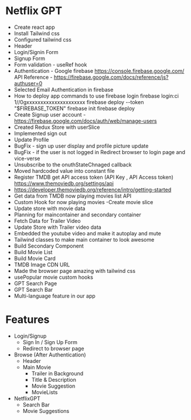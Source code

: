 # Netflix GPT

- Create react app
- Install Tailwind css
- Configured tailwind css
- Header
- Login/Signin Form
- Signup Form
- Form validation - useRef hook
- Authentication - Google firebase
  https://console.firebase.google.com/
  API Reference - https://firebase.google.com/docs/reference/js?authuser=0
- Selected Email Authentication in firebase
- How to deploy app commands to use
  firebase login
  firebase login:ci
  1//0gxxxxxxxxxxxxxxxxxxxxx
  firebase deploy --token "$FIREBASE_TOKEN"
  firebase init
  firebase deploy
- Create Signup user account - https://firebase.google.com/docs/auth/web/manage-users
- Created Redux Store with userSlice
- Implemented sign out
- Update Profile
- BugFix - sign up user display and profile picture update
- BugFix - if the user is not logged in Redirect browser to login page and vice-verse
- Unsubscribe to the onuthStateChnaged callback
- Moved hardcoded value into constant file 
- Register TMDB get API access token (API Key , API Access token) https://www.themoviedb.org/settings/api
- https://developer.themoviedb.org/reference/intro/getting-started
- Get data from TMDB now playing movies list API 
- Custom Hook for now playing movies
-Create movie slice
- Update store with movie data
- Planning for maincontainer and secondary container 
- Fetch Data for Trailer Video 
- Update Store with Trailer video data
- Embedded the youtube video and make it autoplay and mute 
- Tailwind classes to make main container to look awesome
- Build Secondary Component
- Build Movie List
- Build Movie Card
- TMDB Image CDN URL
- Made the browser page amazing with tailwind css
- usePopular movie custom hooks
- GPT Search Page
- GPT Search Bar
- Multi-language feature in our app

# Features

- Login/Signup
  - Sign In / Sign Up Form
  - Redirect to browser page
- Browse (After Authentication)
  - Header
  - Main Movie
    - Trailer in Background
    - Title & Description
    - Movie Suggestion
    - MovieLists
- NetflixGPT
  - Search Bar
  - Movie Suggestions


